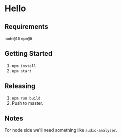 # Hello

## Requirements

`node@10`
`npm@6`

## Getting Started

1. `npm install`
2. `npm start`

## Releasing

1. `npm run build`
2. Push to master.

## Notes

For node side we'll need something like `audio-analyser`.
